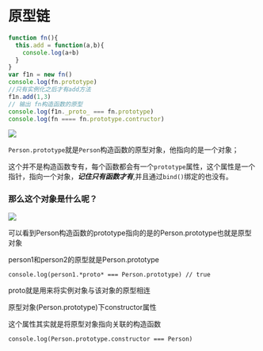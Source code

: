 # 原型链

```JavaScript
function fn(){
  this.add = function(a,b){
    console.log(a+b)
  }
}
var f1n = new fn()
console.log(fn.prototype)
//只有实例化之后才有add方法
f1n.add(1,3)
// 输出 fn构造函数的原型
console.log(f1n._proto_ === fn.prototype)
console.log(fn ==== fn.prototype.contructor)


```

![](/image/stickPicture4.png)

`Person.prototype`就是`Person`构造函数的原型对象，他指向的是一个对象；

这个并不是构造函数专有，每个函数都会有一个`prototype`属性，这个属性是一个指针，指向一个对象，***记住只有函数才有***,并且通过`bind()`绑定的也没有。

### 那么这个对象是什么呢？

![](/image/stickPicture5.png)

可以看到Person构造函数的prototype指向的是的Person.prototype也就是原型对象

person1和person2的原型就是Person.prototype

`console.log(person1.*proto* === Person.prototype) // true      `

proto就是用来将实例对象与该对象的原型相连

原型对象(Person.prototype)下constructor属性

这个属性其实就是将原型对象指向关联的构造函数

`console.log(Person.prototype.constructor === Person)`